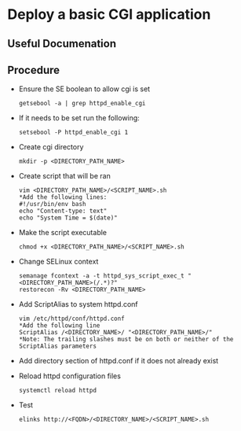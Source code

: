 # Deploy a basic CGI application

## Useful Documenation

## Procedure
- Ensure the SE boolean to allow cgi is set

      getsebool -a | grep httpd_enable_cgi

- If it needs to be set run the following:

      setsebool -P httpd_enable_cgi 1

- Create cgi directory

      mkdir -p <DIRECTORY_PATH_NAME>

- Create script that will be ran

      vim <DIRECTORY_PATH_NAME>/<SCRIPT_NAME>.sh
      *Add the following lines:
      #!/usr/bin/env bash
      echo "Content-type: text"
      echo "System Time = $(date)"

- Make the script executable

      chmod +x <DIRECTORY_PATH_NAME>/<SCRIPT_NAME>.sh
    
- Change SELinux context

      semanage fcontext -a -t httpd_sys_script_exec_t "<DIRECTORY_PATH_NAME>(/.*)?"
      restorecon -Rv <DIRECTORY_PATH_NAME>

- Add ScriptAlias to system httpd.conf

      vim /etc/httpd/conf/httpd.conf
      *Add the following line
      ScriptAlias /<DIRECTORY_NAME>/ "<DIRECTORY_PATH_NAME>/"
      *Note: The trailing slashes must be on both or neither of the ScriptAlias parameters

- Add directory section of httpd.conf if it does not already exist
- Reload httpd configuration files

      systemctl reload httpd

- Test

      elinks http://<FQDN>/<DIRECTORY_NAME>/<SCRIPT_NAME>.sh